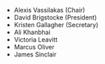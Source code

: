 * Alexis Vassilakas (Chair)
* David Brigstocke (President)
* Kristen Gallagher (Secretary)
* Ali Khanbhai
* Victoria Leavitt
* Marcus Oliver
* James Sinclair
